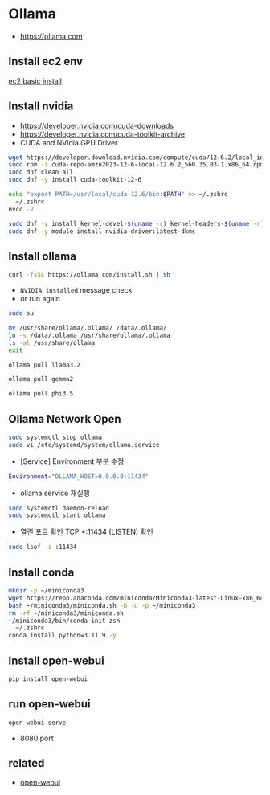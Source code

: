 # Ollama
* https://ollama.com

## Install ec2 env
[ec2 basic install](/mib/aws/basic)

## Install nvidia
- https://developer.nvidia.com/cuda-downloads
- https://developer.nvidia.com/cuda-toolkit-archive
- CUDA and NVidia GPU Driver
```sh
wget https://developer.download.nvidia.com/compute/cuda/12.6.2/local_installers/cuda-repo-amzn2023-12-6-local-12.6.2_560.35.03-1.x86_64.rpm
sudo rpm -i cuda-repo-amzn2023-12-6-local-12.6.2_560.35.03-1.x86_64.rpm
sudo dnf clean all
sudo dnf -y install cuda-toolkit-12-6
```

```sh
echo "export PATH=/usr/local/cuda-12.6/bin:$PATH" >> ~/.zshrc
. ~/.zshrc
nvcc -V
```

```sh
sudo dnf -y install kernel-devel-$(uname -r) kernel-headers-$(uname -r) kernel-modules-extra-$(uname -r) -y
sudo dnf -y module install nvidia-driver:latest-dkms
```

## Install ollama
```sh
curl -fsSL https://ollama.com/install.sh | sh
```
- `NVIDIA installed` message check
- or run again

```sh
sudo su
```

```sh
mv /usr/share/ollama/.ollama/ /data/.ollama/
ln -s /data/.ollama /usr/share/ollama/.ollama
ls -al /usr/share/ollama
exit
```

```sh
ollama pull llama3.2
```

```sh
ollama pull gemma2
```

```sh
ollama pull phi3.5
```

## Ollama Network Open

```sh
sudo systemctl stop ollama
sudo vi /etc/systemd/system/ollama.service
```

- [Service] Environment 부분 수정
```sh
Environment="OLLAMA_HOST=0.0.0.0:11434"
```

- ollama service 재실행
```sh
sudo systemctl daemon-reload
sudo systemctl start ollama
```

- 열린 포트 확인 TCP *:11434 (LISTEN) 확인
```sh
sudo lsof -i :11434
```

## Install conda
```sh
mkdir -p ~/miniconda3
wget https://repo.anaconda.com/miniconda/Miniconda3-latest-Linux-x86_64.sh -O ~/miniconda3/miniconda.sh
bash ~/miniconda3/miniconda.sh -b -u -p ~/miniconda3
rm -rf ~/miniconda3/miniconda.sh
~/miniconda3/bin/conda init zsh
. ~/.zshrc
conda install python=3.11.9 -y
```

## Install open-webui
```sh
pip install open-webui
```

## run open-webui
```sh
open-webui serve
```

- 8080 port

## related
* [open-webui](/mib/ollama/webui)
